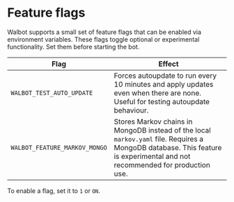 # Feature flags

Walbot supports a small set of feature flags that can be enabled via environment variables.
These flags toggle optional or experimental functionality. Set them before starting the bot.

| Flag | Effect |
| --- | --- |
| `WALBOT_TEST_AUTO_UPDATE` | Forces autoupdate to run every 10 minutes and apply updates even when there are none. Useful for testing autoupdate behaviour. |
| `WALBOT_FEATURE_MARKOV_MONGO` | Stores Markov chains in MongoDB instead of the local `markov.yaml` file. Requires a MongoDB database. This feature is experimental and not recommended for production use. |

To enable a flag, set it to `1` or `ON`.

